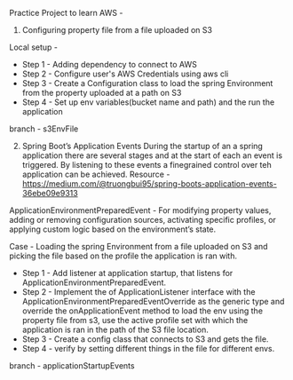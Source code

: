 Practice Project to learn AWS - 

1. Configuring property file from a file uploaded on S3

Local setup - 
- Step 1 - Adding dependency to connect to AWS
- Step 2 - Configure user's AWS Credentials using aws cli
- Step 3 - Create a Configuration class to load the spring Environment from the property uploaded at a path on S3
- Step 4 - Set up env variables(bucket name and path) and the run the application

branch - s3EnvFile

2. Spring Boot’s Application Events
During the startup of an a spring application there are several stages and at the start of each an event is triggered. By listening to these events a finegrained control over teh application can
be achieved. Resource - https://medium.com/@truongbui95/spring-boots-application-events-36ebe09e9313

 ApplicationEnvironmentPreparedEvent - For modifying property values, adding or removing configuration sources, activating specific profiles,
 or applying custom logic based on the environment’s state.

Case - Loading the spring Environment from a file uploaded on S3 and picking the file based on the profile the application is ran with.

-  Step 1 - Add listener at application startup, that listens for ApplicationEnvironmentPreparedEvent.
-  Step 2 - Implement the of ApplicationListener interface with the ApplicationEnvironmentPreparedEventOverride as the generic type and override the onApplicationEvent method to load the env using the property file from s3, use the active profile set with which the application
  is ran in the path of the S3 file location.
-  Step 3 - Create a config class that connects to S3 and gets the file.
-  Step 4 - verify by setting different things in the file for different envs.

branch - applicationStartupEvents
